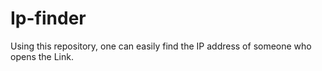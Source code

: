 # Ip-finder
Using this repository, one can easily find the IP address of someone who opens the Link.
